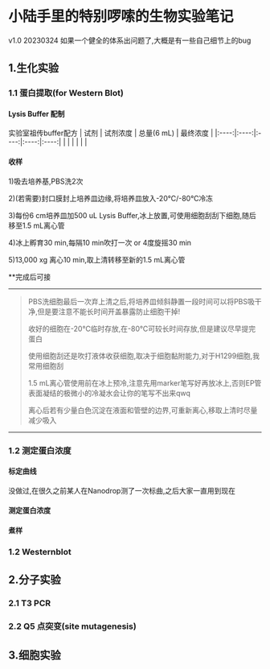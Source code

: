 #   小陆手里的特别啰嗦的生物实验笔记 
v1.0 20230324
如果一个健全的体系出问题了,大概是有一些自己细节上的bug
## 1.生化实验

### 1.1 蛋白提取(for Western Blot)

#### Lysis Buffer 配制
实验室祖传buffer配方
| 试剂 | 试剂浓度 | 总量(6 mL) | 最终浓度 |
|:----:|:----:|:----:|:----:|:----:|
|  |  |  |  |  |  






#### 收样
1)吸去培养基,PBS洗2次  
  
2)(若需要)封口膜封上培养皿边缘,将培养皿放入-20℃/-80℃冷冻  
  
3)每份6 cm培养皿加500 uL Lysis Buffer,冰上放置,可使用细胞刮刮下细胞,随后移至1.5 mL离心管  
  
4)冰上孵育30 min,每隔10 min吹打一次  or  4度旋摇30 min  
  
5)13,000 xg 离心10 min,取上清转移至新的1.5 mL离心管

**完成后可接

***
>PBS洗细胞最后一次弃上清之后,将培养皿倾斜静置一段时间可以将PBS吸干净,但是要注意不能长时间开盖暴露防止细胞干掉!  
>
>收好的细胞在-20℃临时存放,在-80℃可较长时间存放,但是建议尽早提完蛋白  
>
>使用细胞刮还是吹打液体收获细胞,取决于细胞黏附能力,对于H1299细胞,我常用细胞刮  
> 
>1.5 mL离心管使用前在冰上预冷,注意先用marker笔写好再放冰上,否则EP管表面凝结的极微小的冷凝水会让你的笔写不出来qwq  
>
>离心后若有少量白色沉淀在液面和管壁的边界,可重新离心,移取上清时尽量减少吸入  
*** 
### 1.2 测定蛋白浓度
#### 标定曲线
没做过,在很久之前某人在Nanodrop测了一次标曲,之后大家一直用到现在

#### 测定蛋白浓度
#### 煮样

### 1.2 Westernblot
## 2.分子实验
### 2.1 T3 PCR
### 2.2 Q5 点突变(site mutagenesis)

## 3.细胞实验

